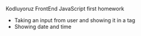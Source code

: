 Kodluyoruz FrontEnd JavaScript first homework
- Taking an input from user and showing it in a tag
- Showing date and time 
